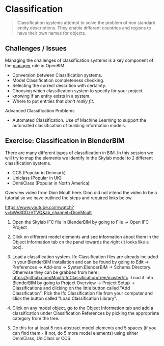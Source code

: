 # Classification

>Classification systems attempt to solve the problem of non standard entity descriptions. They enable different countries and regions to have their own names for objects.

## Challenges / Issues
Managing the challenges of classification systems is a key component of the [manager] role in OpenBIM.
* Conversion between Classification systems.
* Model Classification completeness checking.
* Selecting the correct descrition with certainty.
* Choosing which classification system to specify for your project.
* knowing if an entity exists in a system.
* Where to put entities that *don't really fit*.

Advanced Classification Problems
* Automated Classification. Use of Machine Learning to support the automated classification of building information models.

## Exercise: Classification in BlenderBIM

There are many different types of classification in BIM. In this session we will try to map the elements we identify in the Skylab model to 2 different classification systems.

* CCS (Popular in Denmark)
* Uniclass (Popular in UK)
* OnmiClass (Popular in North America)


Overview video from Dion Moult here. Dion did not intend the video to be a tutorial so we have outlined the steps and required links below.

<https://www.youtube.com/watch?v=bWe8GDzVTVQ&ab_channel=DionMoult>

1. Open the Skylab IFC file in BlenderBIM by going to File -> Open IFC Project

2. Click on different model elements and see information about them in the Object Information tab on the panel towards the right (it looks like a box).

3. Load a classification system.
Ifc Classification files are already included in your BlenderBIM installation and can be found by going to Edit -> Preferences -> Add-ons -> System:BlenderBIM -> Schema Directory. Otherwise they can be grabbed from here: <https://github.com/Moult/IfcClassification/tree/master/ifc>. Load it into BlenderBIM by going to Project Overview -> Project Setup -> Classifications and clicking on the little button called "Add Classification". Pick the Ifc Classification file from your computer and click the button called "Load Classification Library".

4. Click on any model object, go to the Object Information tab and add a classification under Classification References by picking the appropriate category from the tree.

5. Do this for at least 5 non-abstract model elements and 5 spaces (if you can find them - if not, do 5 more model elements) using either OmniClass, UniClass or CCS.






[manager]: /Roles/Manager
[modeller]: /Roles/Modeller
